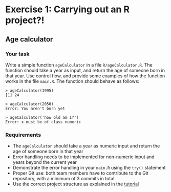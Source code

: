 # Exercise 1: Carrying out an R project?!

## Age calculator

### Your task
Write a simple function `ageCalculator` in a file `R/ageCalculator.R`. The function should take a year as input, and return the age of someone born in that year. Use control flow, and provide some examples of how the function works in the file `main.R`. The function should behave as follows:

    > ageCalculator(1995)
    [1] 24

    > ageCalculator(2050)
    Error: You aren't born yet

    > ageCalculator('how old am I?')
    Error: x must be of class numeric

### Requirements
- The `ageCalculator` should take a year as numeric input and return the age of someone born in that year
- Error handling needs to be implemented for non-numeric input and years beyond the current year
- Demonstrate the error handling in your `main.R` using the `try()` statement
- Proper Git use: both team members have to contribute to the Git repository, with a minimum of 3 commits in total.
- Use the correct project structure as explained in the [tutorial](http://geoscripting-wur.github.io/RProjectManagement/)
